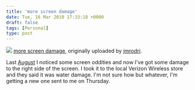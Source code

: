 ```yaml
---
title: 'more screen damage'
date: Tue, 16 Mar 2010 17:33:18 +0000
draft: false
tags: [Personal]
type: post
---
```


[![](http://farm3.static.flickr.com/2698/4437955169_c4e06a1157.jpg)](http://www.flickr.com/photos/jmrodri/4437955169/ "photo sharing") [more screen damage](http://www.flickr.com/photos/jmrodri/4437955169/), originally uploaded by [jmrodri](http://www.flickr.com/people/jmrodri/).

Last [August](http://zeusville.wordpress.com/2009/08/09/lg-env-touch-screen-problem/) I noticed some screen oddities and now I've got some damage to the right side of the screen. I took it to the local Verizon Wireless store and they said it was water damage. I'm not sure how but whatever, I'm getting a new one sent to me on Thursday.